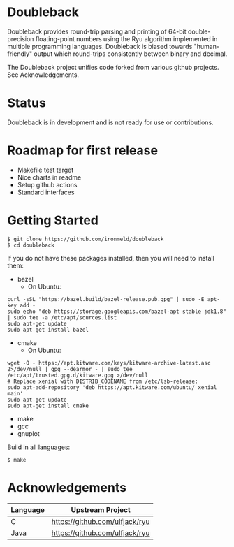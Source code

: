 # Doubleback
Doubleback provides round-trip parsing and printing of 64-bit double-precision floating-point numbers using the Ryu algorithm implemented in multiple programming languages. Doubleback is biased towards "human-friendly" output which round-trips consistently between binary and decimal.

The Doubleback project unifies code forked from various github projects. See Acknowledgements.

# Status
Doubleback is in development and is not ready for use or contributions.

# Roadmap for first release
* Makefile test target
* Nice charts in readme
* Setup github actions
* Standard interfaces

# Getting Started

```
$ git clone https://github.com/ironmeld/doubleback
$ cd doubleback
```

If you do not have these packages installed, then you will need to install them:
* bazel
    * On Ubuntu:
```
curl -sSL "https://bazel.build/bazel-release.pub.gpg" | sudo -E apt-key add -
sudo echo "deb https://storage.googleapis.com/bazel-apt stable jdk1.8" | sudo tee -a /etc/apt/sources.list
sudo apt-get update
sudo apt-get install bazel
```
*  cmake
    * On Ubuntu:
```
wget -O - https://apt.kitware.com/keys/kitware-archive-latest.asc 2>/dev/null | gpg --dearmor - | sudo tee /etc/apt/trusted.gpg.d/kitware.gpg >/dev/null
# Replace xenial with DISTRIB_CODENAME from /etc/lsb-release:
sudo apt-add-repository 'deb https://apt.kitware.com/ubuntu/ xenial main'
sudo apt-get update
sudo apt-get install cmake
```
*  make
*  gcc
*  gnuplot

Build in all languages:
```
$ make
```

# Acknowledgements

| Language | Upstream Project |
|----------|------------------|
| C        | https://github.com/ulfjack/ryu |
| Java     | https://github.com/ulfjack/ryu |
